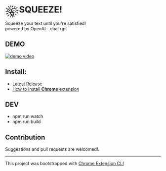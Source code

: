 # <img src="public/icons/icon_48.png" width="45" align="left"> SQUEEZE!

Squeeze your text until you're satisfied!
<br>
powered by OpenAI - chat gpt

## DEMO
[![demo video](http://img.youtube.com/vi/9usptKa-7fI/0.jpg)](https://youtu.be/9usptKa-7fI?t=0s)

## Install:
- [Latest Release](https://github.com/kanghohyeong/squeeze/releases/tag/release_230419)
- [How to Install **Chrome** extension](https://developer.chrome.com/docs/extensions/mv3/getstarted/development-basics/#load-unpacked)

## DEV
- npm run watch
- npm run build

## Contribution

Suggestions and pull requests are welcomed!.

---

This project was bootstrapped with [Chrome Extension CLI](https://github.com/dutiyesh/chrome-extension-cli)

